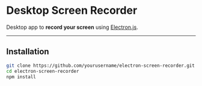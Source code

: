 # Desktop Screen Recorder

Desktop app to **record your screen** using [Electron.js](https://www.electronjs.org/).

---

## Installation

```bash
git clone https://github.com/yourusername/electron-screen-recorder.git
cd electron-screen-recorder
npm install
